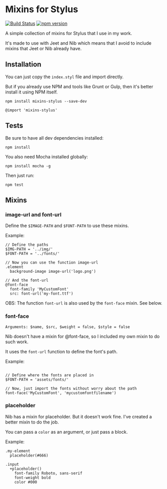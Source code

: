 # Mixins for Stylus

[![Build Status](https://travis-ci.org/gsantiago/mixins-stylus.svg)](https://travis-ci.org/gsantiago/mixins-stylus)
[![npm version](https://badge.fury.io/js/mixins-stylus.svg)](http://badge.fury.io/js/mixins-stylus)

A simple collection of mixins for Stylus that I use in my work.

It's made to use with Jeet and Nib which means that I avoid to include mixins that Jeet or Nib already have.

## Installation

You can just copy the `index.styl` file and import directly.

But if you already use NPM and tools like Grunt or Gulp, then it's better install it using NPM itself.

`npm install mixins-stylus --save-dev`

```stylus
@import 'mixins-stylus'
```

## Tests

Be sure to have all dev dependencies installed:

`npm install`

You also need Mocha installed globally:

`npm install mocha -g`

Then just run:

`npm test`

## Mixins

### image-url and font-url

Define the `$IMAGE-PATH` and `$FONT-PATH` to use these mixins.

Example:

```stylus
// Define the paths
$IMG-PATH = '../img/'
$FONT-PATH = '../fonts/'

// Now you can use the function image-url
.element
  background-image image-url('logo.png')

// And the font-url
@font-face
  font-family 'MyCustomFont'
  src: font-url('my-font.ttf')
```

OBS: The function `font-url` is also used by the `font-face` mixin. See below.

### font-face

`Arguments: $name, $src, $weight = false, $style = false`

Nib doesn't have a mixin for @font-face, so I included my own mixin to do such work.

It uses the `font-url` function to define the font's path.

Example:

```stylus

// Define where the fonts are placed in
$FONT-PATH = 'assets/fonts/'

// Now, just import the fonts without worry about the path
font-face('MyCustomFont', 'mycustomfontfilename')
```

### placeholder

Nib has a mixin for placeholder. But it doesn't work fine. I've created a better mixin to do the job.

You can pass a `color` as an argument, or just pass a block.

Example:

```stylus
.my-element
  placeholder(#666)

.input
  +placeholder()
    font-family Roboto, sans-serif
    font-weight bold
    color #000
```
